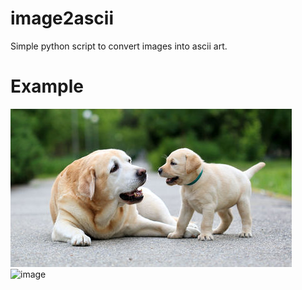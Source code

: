 # image2ascii
Simple python script to convert images into ascii art.

# Example
![image](images/dog.jpg)
![image](ExampleDog.jpg)
